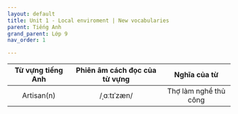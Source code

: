 ```yaml
---
layout: default
title: Unit 1 - Local enviroment | New vocabularies
parent: Tiếng Anh
grand_parent: Lớp 9
nav_order: 1

---
```

|Từ vựng tiếng Anh|Phiên âm cách đọc của từ vựng|Nghĩa của từ					|
|:---------------:|:---------------------------:|:-----------------------------:|
|Artisan(n)       |/ˌɑːtɪˈzæn/					|Thợ làm nghề thủ công